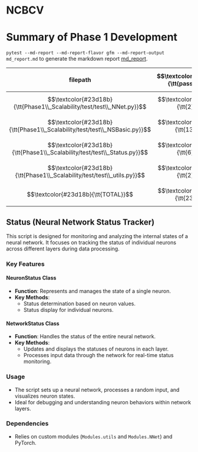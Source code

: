 # NCBCV


# Summary of Phase 1 Development
`pytest --md-report --md-report-flavor gfm --md-report-output md_report.md` to generate the markdown report [md_report](md_report.md). 

|                filepath                 | $$\textcolor{#23d18b}{\tt{passed}}$$ | SUBTOTAL |
| --------------------------------------- | --------------------------------: | -------: |
| $$\textcolor{#23d18b}{\tt{Phase1\\_Scalability/test/test\\_NNet.py}}$$ |   $$\textcolor{#23d18b}{\tt{2}}$$ | $$\textcolor{#23d18b}{\tt{2}}$$ |
| $$\textcolor{#23d18b}{\tt{Phase1\\_Scalability/test/test\\_NSBasic.py}}$$ |  $$\textcolor{#23d18b}{\tt{13}}$$ | $$\textcolor{#23d18b}{\tt{13}}$$ |
| $$\textcolor{#23d18b}{\tt{Phase1\\_Scalability/test/test\\_Status.py}}$$ |   $$\textcolor{#23d18b}{\tt{6}}$$ | $$\textcolor{#23d18b}{\tt{6}}$$ |
| $$\textcolor{#23d18b}{\tt{Phase1\\_Scalability/test/test\\_utils.py}}$$ |   $$\textcolor{#23d18b}{\tt{2}}$$ | $$\textcolor{#23d18b}{\tt{2}}$$ |
| $$\textcolor{#23d18b}{\tt{TOTAL}}$$     |  $$\textcolor{#23d18b}{\tt{23}}$$ | $$\textcolor{#23d18b}{\tt{23}}$$ |


## Status (Neural Network Status Tracker)

This script is designed for monitoring and analyzing the internal states of a neural network. It focuses on tracking the status of individual neurons across different layers during data processing.

### Key Features

#### NeuronStatus Class
- **Function**: Represents and manages the state of a single neuron.
- **Key Methods**:
  - Status determination based on neuron values.
  - Status display for individual neurons.

#### NetworkStatus Class
- **Function**: Handles the status of the entire neural network.
- **Key Methods**:
  - Updates and displays the statuses of neurons in each layer.
  - Processes input data through the network for real-time status monitoring.

### Usage
- The script sets up a neural network, processes a random input, and visualizes neuron states.
- Ideal for debugging and understanding neuron behaviors within network layers.

### Dependencies
- Relies on custom modules (`Modules.utils` and `Modules.NNet`) and PyTorch.
